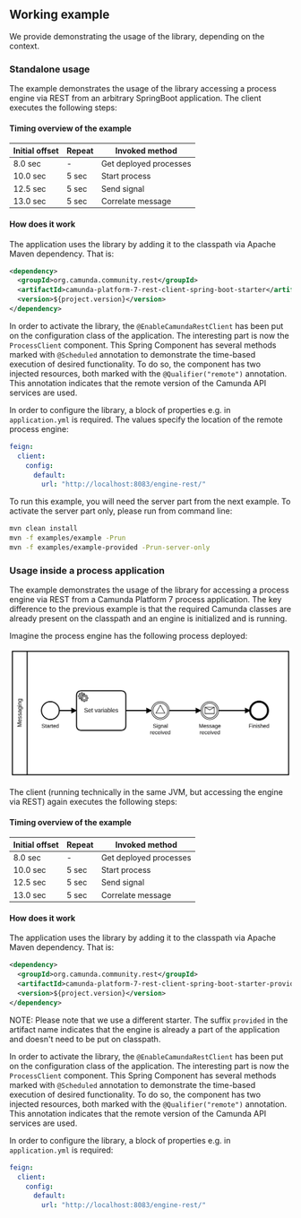 ## Working example 

We provide demonstrating the usage of the library, depending on the context.

### Standalone usage

The example demonstrates the usage of the library accessing a process engine via REST from an arbitrary SpringBoot
application. The client executes the following steps:

#### Timing overview of the example

| Initial offset | Repeat | Invoked method         |
| -------------- | ------ | ---------------------- |
|  8.0 sec       | -      | Get deployed processes |
| 10.0 sec       | 5 sec  | Start process          |
| 12.5 sec       | 5 sec  | Send signal            |
| 13.0 sec       | 5 sec  | Correlate message      |


#### How does it work

The application uses the library by adding it to the classpath via Apache Maven dependency. That is:

```xml
<dependency>
  <groupId>org.camunda.community.rest</groupId>
  <artifactId>camunda-platform-7-rest-client-spring-boot-starter</artifactId>
  <version>${project.version}</version>
</dependency>
```

In order to activate the library, the `@EnableCamundaRestClient` has been put
on the configuration class of the application. The interesting part is now the `ProcessClient` component.
This Spring Component has several methods marked with `@Scheduled` annotation to demonstrate
the time-based execution of desired functionality. To do so, the component has two injected resources,
both marked with the `@Qualifier("remote")` annotation. This annotation indicates that the
remote version of the Camunda API services are used.

In order to configure the library, a block of properties e.g. in `application.yml` is required.
The values specify the location of the remote process engine:

```yml
feign:
  client:
    config:
      default:
        url: "http://localhost:8083/engine-rest/"
```

To run this example, you will need the server part from the next example. To activate the server part only, please
run from command line:

```sh
mvn clean install
mvn -f examples/example -Prun
mvn -f examples/example-provided -Prun-server-only
```

### Usage inside a process application

The example demonstrates the usage of the library for accessing a process engine via REST from a Camunda Platform 7 process application.
The key difference to the previous example is that the required Camunda classes are already present on the classpath and
an engine is initialized and is running.

Imagine the process engine has the following process deployed:

!["Example messaging process"](../assets/img/process_messaging.png)

The client (running technically in the same JVM, but accessing the engine via REST) again executes the following steps:

#### Timing overview of the example

| Initial offset | Repeat | Invoked method        |
| -------------- | ------ | --------------------- |
|  8.0 sec       | -      | Get deployed processes|
| 10.0 sec       | 5 sec  | Start process         |
| 12.5 sec       | 5 sec  | Send signal           |
| 13.0 sec       | 5 sec  | Correlate message     |

#### How does it work

The application uses the library by adding it to the classpath via Apache Maven dependency. That is:

```xml
<dependency>
  <groupId>org.camunda.community.rest</groupId>
  <artifactId>camunda-platform-7-rest-client-spring-boot-starter-provided</artifactId>
  <version>${project.version}</version>
</dependency>
```

NOTE:   Please note that we use a different starter. The suffix `provided` in the artifact name indicates that the engine
        is already a part of the application and doesn't need to be put on classpath.

In order to activate the library, the `@EnableCamundaRestClient` has been put
on the configuration class of the application. The interesting part is now the `ProcessClient` component.
This Spring Component has several methods marked with `@Scheduled` annotation to demonstrate the time-based execution
of desired functionality. To do so, the component has two injected resources, both marked with the `@Qualifier("remote")`
annotation. This annotation indicates that the remote version of the Camunda API services are used.

In order to configure the library, a block of properties e.g. in `application.yml` is required:

```yml
feign:
  client:
    config:
      default:
        url: "http://localhost:8083/engine-rest/"
```

